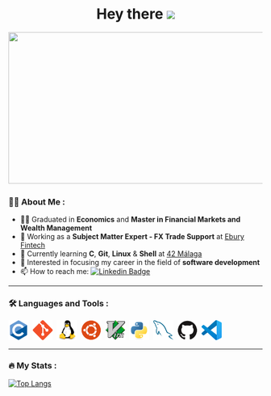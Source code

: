 <h1>
 <div align="center">
  Hey there
  <img src="https://media.giphy.com/media/hvRJCLFzcasrR4ia7z/giphy.gif" width="30px"/>
</h1>

<div align="center">
  <img src="https://media.giphy.com/media/dWesBcTLavkZuG35MI/giphy.gif" width="600" height="300"/>
</div>

### :man_technologist: About Me :
- :man_student: Graduated in **Economics** and **Master in Financial Markets and Wealth Management**
- :briefcase: Working as a **Subject Matter Expert - FX Trade Support** at [Ebury Fintech](https://ebury.com/)
- 🌱 Currently learning **C**, **Git**, **Linux** & **Shell** at [42 Málaga](https://www.42network.org/)
- 👀 Interested in focusing my career in the field of **software development**
- :mailbox: How to reach me: [![Linkedin Badge](https://img.shields.io/badge/-Linkedin-blue?style=flat&logo=Linkedin&logoColor=white)](https://www.linkedin.com/in/antoniolopezchamorro)

 ---

### :hammer_and_wrench: Languages and Tools :
 <div>
  <img src="https://github.com/devicons/devicon/blob/master/icons/c/c-original.svg" title="C" alt="C" width="40" height="40"/>&nbsp;
  <img src="https://github.com/devicons/devicon/blob/master/icons/git/git-original.svg" title="Git" alt="Git" width="40" height="40"/>&nbsp;
  <img src="https://github.com/devicons/devicon/blob/master/icons/linux/linux-original.svg" title="Linux" alt="Linux" width="40" height="40"/>&nbsp;
  <img src="https://github.com/devicons/devicon/blob/master/icons/ubuntu/ubuntu-plain.svg" title="Ubuntu" alt="Ubuntu" width="40" height="40"/>&nbsp;
  <img src="https://github.com/devicons/devicon/blob/master/icons/vim/vim-original.svg" title="Vim" alt="Vim" width="40" height="40"/>&nbsp;
  <img src="https://github.com/devicons/devicon/blob/master/icons/python/python-original.svg" title="Python" alt="Python" width="40" height="40"/>&nbsp;
  <img src="https://github.com/devicons/devicon/blob/master/icons/mysql/mysql-original.svg" title="Mysql" alt="Mysql" width="40" height="40"/>&nbsp;
  <img src="https://github.com/devicons/devicon/blob/master/icons/github/github-original.svg" title="Github" alt="Github" width="40" height="40"/>&nbsp;
  <img src="https://github.com/devicons/devicon/blob/master/icons/vscode/vscode-original.svg" title="Vscode" **alt="Vscode" width="40" height="40"/>
</div>

 ---

### :fire: My Stats :
[![Top Langs](https://github-readme-stats.vercel.app/api/top-langs/?username=antoniolopez7217&layout=compact&theme=vision-friendly-dark)](https://github.com/anuraghazra/github-readme-stats)
 
 
<!---
antoniolopez7217/antoniolopez7217 is a ✨ special ✨ repository because its `README.md` (this file) appears on your GitHub profile.
You can click the Preview link to take a look at your changes.
Profile views:
<img src="https://komarev.com/ghpvc/?username=yantoniolopez7217&style=flat-square&color=blue" alt=""/>
Icons took from:
https://github.com/devicons/devicon/tree/master/icons
--->
